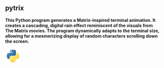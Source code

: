 ## pytrix

**This Python program generates a Matrix-inspired terminal animation. It creates a cascading, digital rain effect reminiscent of the visuals from The Matrix movies. The program dynamically adapts to the terminal size, allowing for a mesmerizing display of random characters scrolling down the screen.**

  <a href="https://www.python.org" target="_blank" rel="noreferrer">
    <img src="https://raw.githubusercontent.com/devicons/devicon/master/icons/python/python-original.svg" alt="python"
      width="50" height="50" />
